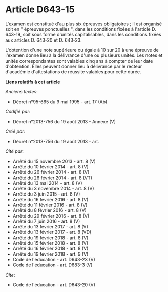 # Article D643-15

L'examen est constitué d'au plus six épreuves obligatoires ; il est organisé soit en " épreuves ponctuelles ", dans les
conditions fixées à l'article D. 643-19, soit sous forme d'unités capitalisables, dans les conditions fixées aux articles D.
643-20 et D. 643-23. 

L'obtention d'une note supérieure ou égale à 10 sur 20 à une épreuve de l'examen donne lieu à la délivrance d'une ou
plusieurs unités. Les notes et unités correspondantes sont valables cinq ans à compter de leur date d'obtention. Elles
peuvent donner lieu à délivrance par le recteur d'académie d'attestations de réussite valables pour cette durée.

**Liens relatifs à cet article**

_Anciens textes_:

  - Décret n°95-665 du 9 mai 1995 - art. 17 (Ab)

_Codifié par_:

  - Décret n°2013-756 du 19 août 2013 -  Annexe (V)

_Créé par_:

  - Décret n°2013-756 du 19 août 2013 - art.

_Cité par_:

  - Arrêté du 15 novembre 2013 - art. 8 (V)
  - Arrêté du 10 février 2014 - art. 8 (V)
  - Arrêté du 26 février 2014 - art. 8 (V)
  - Arrêté du 26 février 2014 - art. 8 (VT)
  - Arrêté du 13 mai 2014 - art. 8 (V)
  - Arrêté du 3 novembre 2014 - art. 8 (V)
  - Arrêté du 3 juin 2015 - art. 8 (V)
  - Arrêté du 16 février 2016 - art. 8 (V)
  - Arrêté du 11 février 2016 - art. 8 (V)
  - Arrêté du 8 février 2016 - art. 8 (V)
  - Arrêté du 29 février 2016 - art. 8 (V)
  - Arrêté du 7 juin 2016 - art. 8 (V)
  - Arrêté du 13 février 2017 - art. 8 (V)
  - Arrêté du 13 février 2017 - art. 8 (VD)
  - Arrêté du 19 février 2018 - art. 8 (V)
  - Arrêté du 15 février 2018 - art. 8 (V)
  - Arrêté du 16 février 2018 - art. 8 (V)
  - Arrêté du 19 février 2018 - art. 9 (V)
  - Code de l'éducation - art. D643-23 (V)
  - Code de l'éducation - art. D683-3 (V)

_Cite_:

  - Code de l'éducation - art. D643-20 (V)
